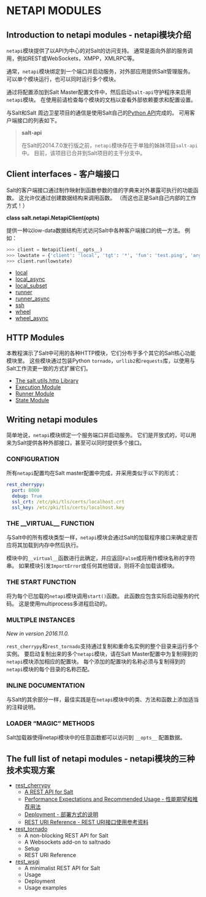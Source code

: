 # NETAPI MODULES

## Introduction to netapi modules - netapi模块介绍

`netapi`模块提供了以API为中心的对Salt的访问支持。 通常是面向外部的服务调用，例如REST或WebSockets，XMPP，XMLRPC等。

通常，`netapi`模块绑定到一个端口并启动服务，对外部应用提供Salt管理服务。 可以单个模块运行，也可以同时运行多个模块。

通过将配置添加到Salt Master配置文件中，然后启动`salt-api`守护程序来启用`netapi`模块。 在使用前请检查每个模块的文档以查看外部依赖要求和配置设置。

与Salt和Salt 周边卫星项目的通信是使用Salt自己的[Python API](https://github.com/watermelonbig/SaltStack-Chinese-ManualBook/blob/master/chapter19/19-01.Python-client-API-Python客户端程序API接口.md)完成的。 可用客户端接口的列表如下。

> **salt-api**
>
> 在Salt的2014.7.0发行版之前，`netapi`模块存在于单独的姊妹项目`salt-api`中。 目前，该项目已合并到Salt项目的主干分支中。

## Client interfaces - 客户端接口

Salt的客户端接口通过制作映射到函数参数的值的字典来对外暴露可执行的功能函数。 这允许仅通过创建数据结构来调用函数。 （而这也正是Salt自己内部的工作方式！）

**class salt.netapi.NetapiClient(opts)**

提供一种以low-data数据结构形式访问Salt中各种客户端接口的统一方法。 例如：

```Python
>>> client = NetapiClient(__opts__)
>>> lowstate = {'client': 'local', 'tgt': '*', 'fun': 'test.ping', 'arg': ''}
>>> client.run(lowstate)
```

- [local](https://github.com/watermelonbig/SaltStack-Chinese-ManualBook/blob/master/chapter19/19-03.netapi-modules-Client-interfaces.md#local)
- [local_async](https://github.com/watermelonbig/SaltStack-Chinese-ManualBook/blob/master/chapter19/19-03.netapi-modules-Client-interfaces.md#local_async)
- [local_subset](https://github.com/watermelonbig/SaltStack-Chinese-ManualBook/blob/master/chapter19/19-03.netapi-modules-Client-interfaces.md#local_subset)
- [runner](https://github.com/watermelonbig/SaltStack-Chinese-ManualBook/blob/master/chapter19/19-03.netapi-modules-Client-interfaces.md#runner)
- [runner_async](https://github.com/watermelonbig/SaltStack-Chinese-ManualBook/blob/master/chapter19/19-03.netapi-modules-Client-interfaces.md#runner_async)
- [ssh](https://github.com/watermelonbig/SaltStack-Chinese-ManualBook/blob/master/chapter19/19-03.netapi-modules-Client-interfaces.md#ssh)
- [wheel](https://github.com/watermelonbig/SaltStack-Chinese-ManualBook/blob/master/chapter19/19-03.netapi-modules-Client-interfaces.md#wheel)
- [wheel_async](https://github.com/watermelonbig/SaltStack-Chinese-ManualBook/blob/master/chapter19/19-03.netapi-modules-Client-interfaces.md#wheel_async)


## HTTP Modules
本教程演示了Salt中可用的各种HTTP模块，它们分布于多个其它的Salt核心功能模块里。 这些模块通过包装Python `tornado`，`urllib2`和`requests`库，以使用与Salt工作流更一致的方式扩展它们。

- [The salt.utils.http Library](https://github.com/watermelonbig/SaltStack-Chinese-ManualBook/blob/master/chapter19/19-04.netapi-modules-http-modules.md)
- [Execution Module](https://github.com/watermelonbig/SaltStack-Chinese-ManualBook/blob/master/chapter19/19-04.netapi-modules-http-modules.md#EXECUTION-MODULE---执行模块)
- [Runner Module](https://github.com/watermelonbig/SaltStack-Chinese-ManualBook/blob/master/chapter19/19-04.netapi-modules-http-modules.md#Runner-Module---运行器模块)
- [State Module](https://github.com/watermelonbig/SaltStack-Chinese-ManualBook/blob/master/chapter19/19-04.netapi-modules-http-modules.md#State-Module---状态模块)


## Writing netapi modules
简单地说，`netapi`模块绑定一个服务端口并启动服务。 它们是开放式的，可以用来为Salt提供各种外部接口，甚至可以同时提供多个接口。

### CONFIGURATION
所有`netapi`配置均在Salt master配置中完成，并采用类似于以下的形式：
```yaml
rest_cherrypy:
  port: 8000
  debug: True
  ssl_crt: /etc/pki/tls/certs/localhost.crt
  ssl_key: /etc/pki/tls/certs/localhost.key
```
### THE \_\_VIRTUAL\_\_ FUNCTION
与Salt中的所有模块类型一样，`netapi`模块会通过Salt的加载程序接口来确定是否应将其加载到内存中然后执行。

模块中的`__virtual__`函数进行此确定，并应返回`False`或将用作模块名称的字符串。 如果模块引发`ImportError`或任何其他错误，则将不会加载该模块。

### THE START FUNCTION
将为每个已加载的`netapi`模块调用`start()`函数。 此函数应包含实际启动服务的代码。 这是使用multiprocess多进程启动的。

### MULTIPLE INSTANCES
*New in version 2016.11.0.*

`rest_cherrypy`和`rest_tornado`支持通过复制和重命名实例的整个目录来运行多个实例。 要启动复制出来的多个`netapi`模块，请在Salt Master配置中为复制得到的`netapi`模块添加相应的配置块。 每个添加的配置块的名称必须与复制得到的`netapi`模块的每个目录的名称匹配。

### INLINE DOCUMENTATION
与Salt的其余部分一样，最佳实践是在`netapi`模块中的类、方法和函数上添加适当的注释说明。

### LOADER “MAGIC” METHODS
Salt加载器使得netapi模块中的任意函数都可以访问到 `__opts__` 配置数据。


## The full list of netapi modules - netapi模块的三种技术实现方案
+ [rest_cherrypy](https://github.com/watermelonbig/SaltStack-Chinese-ManualBook/blob/master/chapter19/19-05.netapi-modules-rest-cherrypy.md)
  - [A REST API for Salt](https://github.com/watermelonbig/SaltStack-Chinese-ManualBook/blob/master/chapter19/19-05.netapi-modules-rest-cherrypy.md#A-REST-API-FOR-SALT)
  - [Performance Expectations and Recommended Usage - 性能期望和推荐用法](https://github.com/watermelonbig/SaltStack-Chinese-ManualBook/blob/master/chapter19/19-05.netapi-modules-rest-cherrypy.md#performance-expectations-and-recommended-usage---性能期望和推荐用法)
  - [Deployment - 部署方式的说明](https://github.com/watermelonbig/SaltStack-Chinese-ManualBook/blob/master/chapter19/19-05.netapi-modules-rest-cherrypy.md#Deployment---部署方式的说明)
  - [REST URI Reference - REST URI接口使用参考资料](https://github.com/watermelonbig/SaltStack-Chinese-ManualBook/blob/master/chapter19/19-05.netapi-modules-rest-cherrypy.md#REST-URI-Reference---REST-URI接口参考资料)
+ [rest_tornado](https://github.com/watermelonbig/SaltStack-Chinese-ManualBook/blob/master/chapter19/19-06.netapi-modules-rest-tornado.md)
  - A non-blocking REST API for Salt
  - A Websockets add-on to saltnado
  - Setup
  - REST URI Reference
+ [rest_wsgi](https://github.com/watermelonbig/SaltStack-Chinese-ManualBook/blob/master/chapter19/19-07.netapi-modules-rest-wsgi.md)
  - A minimalist REST API for Salt
  - Usage
  - Deployment
  - Usage examples
